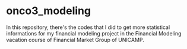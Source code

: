 # onco3_modeling
In this repository, there's the codes that I did to get more statistical informations for my financial modeling project in the Financial Modeling vacation course of Financial Market Group of UNICAMP.
